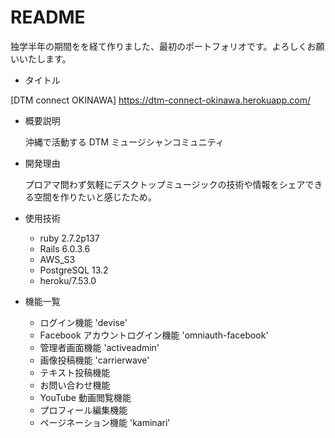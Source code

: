 # README
独学半年の期間をを経て作りました、最初のポートフォリオです。よろしくお願いいたします。

- タイトル

 [DTM connect OKINAWA] https://dtm-connect-okinawa.herokuapp.com/

- 概要説明

  沖縄で活動する DTM ミュージシャンコミュニティ

- 開発理由

  プロアマ問わず気軽にデスクトップミュージックの技術や情報をシェアできる空間を作りたいと感じたため。

- 使用技術

  - ruby 2.7.2p137
  - Rails 6.0.3.6
  - AWS_S3
  - PostgreSQL 13.2
  - heroku/7.53.0

- 機能一覧

  - ログイン機能 'devise'
  - Facebook アカウントログイン機能 'omniauth-facebook'
  - 管理者画面機能 'activeadmin'
  - 画像投稿機能 'carrierwave'
  - テキスト投稿機能
  - お問い合わせ機能
  - YouTube 動画閲覧機能
  - プロフィール編集機能
  - ページネーション機能 'kaminari'
